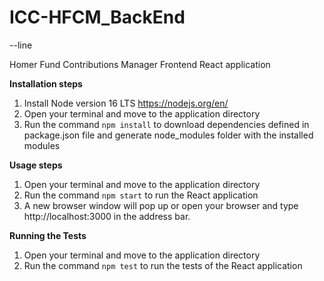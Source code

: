 
# ICC-HFCM_BackEnd

--line

Homer Fund Contributions Manager Frontend React application


**Installation steps**


1. Install Node version 16 LTS https://nodejs.org/en/
2. Open your terminal and move to the application directory
3. Run the command `npm install` to download dependencies defined in package.json file and generate node_modules folder with the installed modules


**Usage steps**
1. Open your terminal and move to the application directory
2. Run the command `npm start` to run the React application
3. A new browser window will pop up or open your browser and type http://localhost:3000 in the address bar.


**Running the Tests**
1. Open your terminal and move to the application directory
2. Run the command `npm test` to run the tests of the React application
